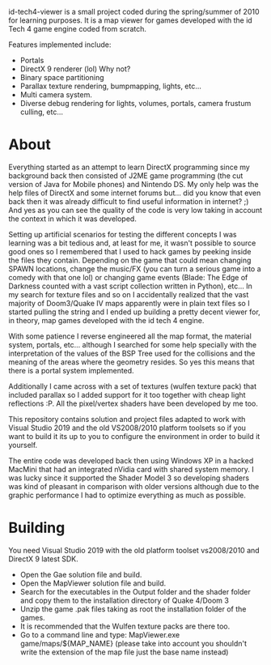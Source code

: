 id-tech4-viewer is a small project coded during the spring/summer of 2010 for learning purposes.
It is a map viewer for games developed with the id Tech 4 game engine coded from scratch.

Features implemented include:
* Portals
* DirectX 9 renderer (lol) Why not?
* Binary space partitioning
* Parallax texture rendering, bumpmapping, lights, etc...
* Multi camera system.
* Diverse debug rendering for lights, volumes, portals, camera frustum culling, etc...

# About
Everything started as an attempt to learn DirectX programming since my background back then consisted of J2ME game programming (the cut version of Java for Mobile phones) and Nintendo DS.
My only help was the help files of DirectX and some internet forums but... did you know that even back then it was already difficult to find useful information in internet? ;)
And yes as you can see the quality of the code is very low taking in account the context in which it was developed.

Setting up artificial scenarios for testing the different concepts I was learning was a bit tedious and, at least for me, it wasn't possible to source good ones so I remembered that I used to hack games by peeking inside the files they contain. Depending on the game that could mean changing SPAWN locations, change the music/FX (you can turn a serious game into a comedy with that one lol) or changing game events (Blade: The Edge of Darkness counted with a vast script collection written in Python), etc...  In my search for texture files and so on I accidentally realized that the vast majority of Doom3/Quake IV maps apparently were in plain text files so I started pulling the string and I ended up building a pretty decent viewer for, in theory, map games developed with the id tech 4 engine.

With some patience I reverse engineered all the map format, the material system, portals, etc... although I searched for some help specially with the interpretation of the values of the BSP Tree used for the collisions and the meaning of the areas where the geometry resides. So yes this means that there is a portal system implemented.

Additionally I came across with a set of textures (wulfen texture pack) that included parallax so I added support for it too together with cheap light reflections :P. All the pixel/vertex shaders have been developed by me too.

This repository contains solution and project files adapted to work with Visual Studio 2019 and the old VS2008/2010 platform toolsets so if you want to build it its up to you to configure the environment in order to build it yourself.

The entire code was developed back then using Windows XP in a hacked MacMini that had an integrated nVidia card with shared system memory. I was lucky since it supported the Shader Model 3 so developing shaders was kind of pleasant in comparison with older versions although due to the graphic performance I had to optimize everything as much as possible.


# Building
You need Visual Studio 2019 with the old platform toolset vs2008/2010 and DirectX 9 latest SDK.

* Open the Gae solution file and build.
* Open the MapViewer solution file and build.
* Search for the executables in the Output folder and the shader folder and copy them to the installation directory of Quake 4/Doom 3
* Unzip the game .pak files taking as root the installation folder of the games.
* It is recommended that the Wulfen texture packs are there too.
* Go to a command line and type: MapViewer.exe game/maps/${MAP_NAME} (please take into account you shouldn't write the extension of the map file just the base name instead)

